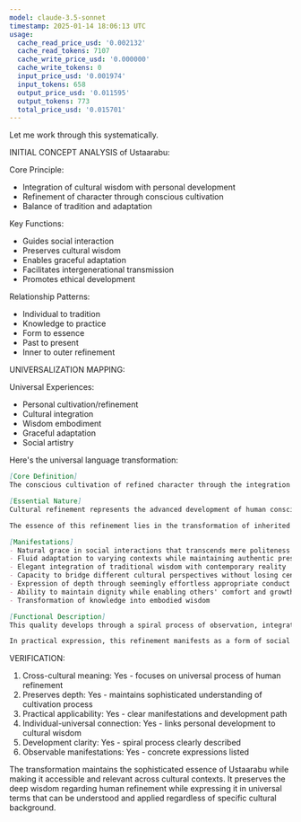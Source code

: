 ```yaml
---
model: claude-3.5-sonnet
timestamp: 2025-01-14 18:06:13 UTC
usage:
  cache_read_price_usd: '0.002132'
  cache_read_tokens: 7107
  cache_write_price_usd: '0.000000'
  cache_write_tokens: 0
  input_price_usd: '0.001974'
  input_tokens: 658
  output_price_usd: '0.011595'
  output_tokens: 773
  total_price_usd: '0.015701'
---
```


Let me work through this systematically.

INITIAL CONCEPT ANALYSIS of Ustaarabu:

Core Principle:
- Integration of cultural wisdom with personal development
- Refinement of character through conscious cultivation
- Balance of tradition and adaptation

Key Functions:
- Guides social interaction
- Preserves cultural wisdom
- Enables graceful adaptation
- Facilitates intergenerational transmission
- Promotes ethical development

Relationship Patterns:
- Individual to tradition
- Knowledge to practice
- Form to essence
- Past to present
- Inner to outer refinement

UNIVERSALIZATION MAPPING:

Universal Experiences:
- Personal cultivation/refinement
- Cultural integration
- Wisdom embodiment
- Graceful adaptation
- Social artistry

Here's the universal language transformation:

```markdown
[Core Definition]
The conscious cultivation of refined character through the integration of accumulated wisdom with personal development, manifesting as graceful conduct that harmoniously bridges traditional depth with contemporary relevance. This quality enables one to embody cultural sophistication while maintaining authentic adaptation to changing circumstances.

[Essential Nature]
Cultural refinement represents the advanced development of human consciousness where external forms and internal understanding unite in graceful expression. It transcends mere etiquette or social polish, embodying instead a profound integration of accumulated wisdom into one's way of being. This quality manifests as a natural elegance in navigating complex social and cultural landscapes while maintaining authentic presence and meaningful engagement.

The essence of this refinement lies in the transformation of inherited wisdom from mechanical observation into living understanding, expressing itself through naturally appropriate conduct rather than forced conformity. It represents the maturation of human consciousness where cultural depth and personal authenticity merge into coherent expression.

[Manifestations]
- Natural grace in social interactions that transcends mere politeness
- Fluid adaptation to varying contexts while maintaining authentic presence
- Elegant integration of traditional wisdom with contemporary reality
- Capacity to bridge different cultural perspectives without losing center
- Expression of depth through seemingly effortless appropriate conduct
- Ability to maintain dignity while enabling others' comfort and growth
- Transformation of knowledge into embodied wisdom

[Functional Description]
This quality develops through a spiral process of observation, integration, and embodiment. Initial exposure to refined patterns creates awareness, which through conscious practice becomes internalized understanding. This understanding then matures into natural expression, where appropriate conduct flows spontaneously from deep comprehension rather than mechanical application. The process requires both reverence for accumulated wisdom and creative engagement with present reality.

In practical expression, this refinement manifests as a form of social artistry where one's presence naturally elevates the quality of any interaction or environment. It enables navigation of complex social situations with grace, resolution of conflicts with dignity, and transmission of wisdom through example rather than instruction. This quality serves as a bridge between preservation and innovation, allowing cultural depth to remain relevant and vital rather than becoming mere historical artifact.
```

VERIFICATION:
1. Cross-cultural meaning: Yes - focuses on universal process of human refinement
2. Preserves depth: Yes - maintains sophisticated understanding of cultivation process
3. Practical applicability: Yes - clear manifestations and development path
4. Individual-universal connection: Yes - links personal development to cultural wisdom
5. Development clarity: Yes - spiral process clearly described
6. Observable manifestations: Yes - concrete expressions listed

The transformation maintains the sophisticated essence of Ustaarabu while making it accessible and relevant across cultural contexts. It preserves the deep wisdom regarding human refinement while expressing it in universal terms that can be understood and applied regardless of specific cultural background.